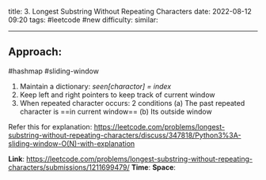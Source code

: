 title: 3. Longest Substring Without Repeating Characters
date: 2022-08-12 09:20
tags: #leetcode #new
difficulty:
similar: 

---
## Approach:
#hashmap #sliding-window
1. Maintain a dictionary: *seen\[charactor] = index*
2. Keep left and right pointers to keep track of current window
3. When repeated character occurs: 2 conditions
	(a) The past repeated character is ==in current window==
	(b) Its outside window

Refer this for explanation:
https://leetcode.com/problems/longest-substring-without-repeating-characters/discuss/347818/Python3%3A-sliding-window-O(N)-with-explanation

**Link**: https://leetcode.com/problems/longest-substring-without-repeating-characters/submissions/1211699479/
**Time**:
**Space**: 